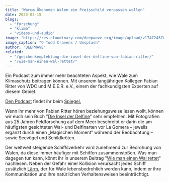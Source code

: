 ```yaml
---
title: "Warum Ökonomen Walen ein Preisschild verpassen wollen"
date: 2023-02-15
blogs: 
  - "forschung"
  - "klima"
  - "videos-und-audio"
image: "https://res.cloudinary.com/deepwave-org/image/upload/v1747243788/deepwave.org/todd-cravens-QnBrjY-nFUs-unsplash-scaled.jpg"
image_caption: "© Todd Cravens / Unsplash"
author: "DEEPWAVE"
related: 
  - "/geschenkempfehlung-die-insel-der-delfine-von-fabian-ritter/"
  - "/wie-man-einen-wal-rettet/"
---
```


Ein Podcast zum immer mehr beachteten Aspekt, wie Wale zum Klimaschutz beitragen können. Mit unserem langjährigen Kollegen Fabian Ritter von WDC und M.E.E.R. e.V., einem der fachkundigsten Experten auf diesem Gebiet.

[Den Podcast](https://www.spiegel.de/wissenschaft/klimaschutz-warum-oekonomen-walen-ein-preisschild-verpassen-wollen-a-33b960cb-4e22-40a8-8043-3cd820ad0c96) findet ihr beim [Spiegel.](https://www.spiegel.de/)

Wenn ihr mehr von Fabian Ritter hören beziehungsweise lesen wollt, können wir euch sein Buch "[Die Insel der Delfine](https://www.deepwave.org/geschenkempfehlung-die-insel-der-delfine-von-fabian-ritter/)" sehr empfehlen. Mit Fotografien aus 25 Jahren Feldforschung auf dem Meer beschreibt er darin die am häufigsten gesichteten Wal- und Delfinarten vor La Gomera – jeweils ergänzt durch einen „Magischen Moment“ während der Beobachtung – sowie Seevögel und Schildkröten.

Der weltweit steigende Schiffsverkehr wird zunehmend zur Bedrohung von Walen, da diese immer häufiger mit Schiffen zusammenstoßen. Was man dagegen tun kann, könnt ihr in unserem Beitrag "[Wie man einen Wal rettet](https://www.deepwave.org/wie-man-einen-wal-rettet/)" nachlesen. Neben der Gefahr einer Kollision verursacht jedes Schiff zusätzlich [Lärm,](https://www.deepwave.org/die-ozeane/laerm/) der für Wale lebensbedrohlich werden kann, indem er ihre Kommunikation und ihre natürlichen Verhaltensweisen beeinträchtigt.
